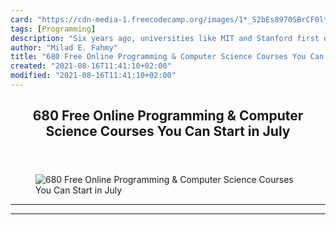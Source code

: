 ```yaml
---
card: "https://cdn-media-1.freecodecamp.org/images/1*_S2bEs8970SBrCF0ltwlqg.png"
tags: [Programming]
description: "Six years ago, universities like MIT and Stanford first opene"
author: "Milad E. Fahmy"
title: "680 Free Online Programming & Computer Science Courses You Can Start in July"
created: "2021-08-16T11:41:10+02:00"
modified: "2021-08-16T11:41:10+02:00"
---
```

<div class="site-wrapper">
<main id="site-main" class="site-main outer">
<div class="inner">
<article class="post-full post tag-programming tag-tech tag-technology tag-education tag-personal-development ">
<header class="post-full-header">
<h1 class="post-full-title">680 Free Online Programming &amp; Computer Science Courses You Can Start in July</h1>
</header>
<figure class="post-full-image">
<picture>
<source media="(max-width: 700px)" sizes="1px" srcset="data:image/gif;base64,R0lGODlhAQABAIAAAAAAAP///yH5BAEAAAAALAAAAAABAAEAAAIBRAA7 1w">
<source media="(min-width: 701px)" sizes="(max-width: 800px) 400px,
(max-width: 1170px) 700px,
1400px" srcset="https://cdn-media-1.freecodecamp.org/images/1*_S2bEs8970SBrCF0ltwlqg.png 300w,
https://cdn-media-1.freecodecamp.org/images/1*_S2bEs8970SBrCF0ltwlqg.png 600w,
https://cdn-media-1.freecodecamp.org/images/1*_S2bEs8970SBrCF0ltwlqg.png 1000w,
https://cdn-media-1.freecodecamp.org/images/1*_S2bEs8970SBrCF0ltwlqg.png 2000w">
<img onerror="this.style.display='none'" src="https://cdn-media-1.freecodecamp.org/images/1*_S2bEs8970SBrCF0ltwlqg.png" alt="680 Free Online Programming &amp; Computer Science Courses You Can Start in July">
</picture>
</figure>
<section class="post-full-content">
<div class="post-content">
</div>
<hr>
<hr>
</section>
</article>
</div>
</main>
</div>
<!-- Google Tag Manager (noscript) -->
<!-- End Google Tag Manager (noscript) -->

